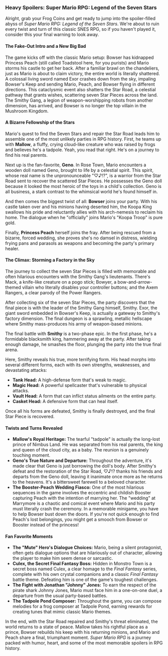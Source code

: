 ### Heavy Spoilers: Super Mario RPG: Legend of the Seven Stars

Alright, grab your Frog Coins and get ready to jump into the spoiler-filled abyss of *Super Mario RPG: Legend of the Seven Stars*. We're about to ruin every twist and turn of this classic SNES RPG, so if you haven't played it, consider this your final warning to look away.

#### The Fake-Out Intro and a New Big Bad

The game kicks off with the classic Mario setup: Bowser has kidnapped Princess Peach (still called Toadstool here, for you purists) and Mario storms his castle to get her back. After a familiar brawl on the chandeliers, just as Mario is about to claim victory, the entire world is literally shattered. A colossal living sword named Exor crashes down from the sky, impaling Bowser's Keep and sending Mario, Peach, and Bowser flying in different directions. This cataclysmic event also shatters the Star Road, a celestial pathway that grants wishes, scattering seven Star Pieces across the land. The Smithy Gang, a legion of weapon-worshipping robots from another dimension, has arrived, and Bowser is no longer the top villain in the Mushroom Kingdom.

#### A Bizarre Fellowship of the Stars

Mario's quest to find the Seven Stars and repair the Star Road leads him to assemble one of the most unlikely parties in RPG history. First, he teams up with **Mallow**, a fluffy, crying cloud-like creature who was raised by frogs and believes he's a tadpole. Yeah, you read that right. He's on a journey to find his real parents.

Next up is the fan-favorite, **Geno**. In Rose Town, Mario encounters a wooden doll named Geno, brought to life by a celestial spirit. This spirit, whose real name is the unpronounceable "♡♪!?", is a warrior from the Star Road sent to recover the scattered Star Pieces. He possesses the Geno doll because it looked the most heroic of the toys in a child's collection. Geno is all business, a stark contrast to the whimsical world he's found himself in.

And then comes the biggest twist of all: **Bowser** joins your party. With his castle taken over and his minions having deserted him, the Koopa King swallows his pride and reluctantly allies with his arch-nemesis to reclaim his home. The dialogue when he "officially" joins Mario's "Koopa Troop" is pure gold.

Finally, **Princess Peach** herself joins the fray. After being rescued from a bizarre, forced wedding, she proves she's no damsel in distress, wielding frying pans and parasols as weapons and becoming the party's primary healer.

#### The Climax: Storming a Factory in the Sky

The journey to collect the seven Star Pieces is filled with memorable and often hilarious encounters with the Smithy Gang's lieutenants. There's Mack, a knife-like creature on a pogo stick; Bowyer, a bow-and-arrow-themed villain who literally disables your controller buttons; and the Axem Rangers, a clear parody of the Power Rangers.

After collecting six of the seven Star Pieces, the party discovers that the final piece is with the leader of the Smithy Gang himself, Smithy. Exor, the giant sword embedded in Bowser's Keep, is actually a gateway to Smithy's factory dimension. The final dungeon is a sprawling, metallic hellscape where Smithy mass-produces his army of weapon-based minions.

The final battle with **Smithy** is a two-phase epic. In the first phase, he's a formidable blacksmith king, hammering away at the party. After taking enough damage, he smashes the floor, plunging the party into the true final arena.

Here, Smithy reveals his true, more terrifying form. His head morphs into several different forms, each with its own strengths, weaknesses, and devastating attacks:

* **Tank Head:** A high-defense form that's weak to magic.
* **Magic Head:** A powerful spellcaster that's vulnerable to physical attacks.
* **Vault Head:** A form that can inflict status ailments on the entire party.
* **Casket Head:** A defensive form that can heal itself.

Once all his forms are defeated, Smithy is finally destroyed, and the final Star Piece is recovered.

#### Twists and Turns Revealed

* **Mallow's Royal Heritage:** The tearful "tadpole" is actually the long-lost prince of Nimbus Land. He was separated from his real parents, the king and queen of the cloud city, as a baby. The reunion is a genuinely touching moment.
* **Geno's True Nature and Departure:** Throughout the adventure, it's made clear that Geno is just borrowing the doll's body. After Smithy's defeat and the restoration of the Star Road, ♡♪!? thanks his friends and departs from the Geno doll, leaving it inanimate once more as he returns to the heavens. It's a bittersweet farewell to a beloved character.
* **The Booster-Peach Wedding Fiasco:** One of the most hilarious sequences in the game involves the eccentric and childish Booster capturing Peach with the intention of marrying her. The "wedding" at Marrymore is a chaotic and comical event where Mario and his party must literally crash the ceremony. In a memorable minigame, you have to help Bowser bust down the doors. If you're not quick enough to find Peach's lost belongings, you might get a smooch from Bowser or Booster instead of the princess!

#### Fan Favorite Moments

* **The "Mute" Hero's Dialogue Choices:** Mario, being a silent protagonist, often gets dialogue options that are hilariously out of character, allowing the player to make him seem dense or sarcastic.
* **Culex, the Secret Final Fantasy Boss:** Hidden in Monstro Town is a secret boss named Culex, a clear homage to the *Final Fantasy* series, complete with his own crystal companions and a classic *Final Fantasy* battle theme. Defeating him is one of the game's toughest challenges.
* **The Fight with Jonathan "Johnny" Jones:** To earn the respect of the pirate shark Johnny Jones, Mario must face him in a one-on-one duel, a departure from the usual party-based battles.
* **The Tadpole Pond Composer:** Throughout the game, you can compose melodies for a frog composer at Tadpole Pond, earning rewards for creating tunes that mimic classic Mario themes.

In the end, with the Star Road repaired and Smithy's threat eliminated, the world returns to a state of peace. Mallow takes his rightful place as a prince, Bowser rebuilds his keep with his returning minions, and Mario and Peach share a final, triumphant moment. *Super Mario RPG* is a journey packed with humor, heart, and some of the most memorable spoilers in RPG history.